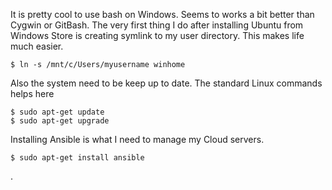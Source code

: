 It is pretty cool to use bash on Windows. Seems to works a bit better than Cygwin or GitBash. The very first thing I do after installing Ubuntu from Windows Store is creating symlink to my user directory. This makes life much easier.

```
$ ln -s /mnt/c/Users/myusername winhome
```

Also the system need to be keep up to date. The standard Linux commands helps here

```
$ sudo apt-get update
$ sudo apt-get upgrade
```

Installing Ansible is what I need to manage my Cloud servers.

```
$ sudo apt-get install ansible
```

.

